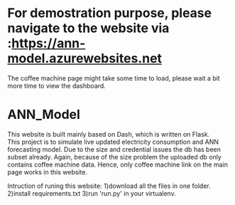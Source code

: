 # For demostration purpose, please navigate to the website via :https://ann-model.azurewebsites.net 
The coffee machine page might take some time to load, please wait a bit more time to view the dashboard.

# ANN_Model
This website is built mainly based on Dash, which is written on Flask.  
This project is to simulate live updated electricity consumption and ANN forecasting model. Due to the size and credential issues the db has been subset already.
Again, because of the size problem the uploaded db only contains coffee machine data. Hence, only coffee machine link on the main page works in this website.

Intruction of runing this website:
1)download all the files in one folder.
2)install requirements.txt
3)run 'run.py' in your virtualenv.

